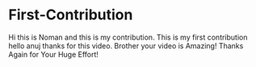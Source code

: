 # First-Contribution

Hi this is Noman and this is my contribution.
This is my first contribution
hello anuj thanks for this video. Brother your video is Amazing!
Thanks Again for Your Huge Effort!
